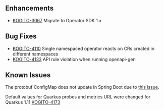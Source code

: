 ## Enhancements  
- [KOGITO-3067](https://issues.redhat.com/browse/KOGITO-3067) Migrate to Operator SDK 1.x

## Bug Fixes
- [KOGITO-4110](https://issues.redhat.com/browse/KOGITO-4110) Single namespaced operator reacts on CRs created in different namespaces
- [KOGITO-4133](https://issues.redhat.com/browse/KOGITO-4133) API rule violation when running openapi-gen

## Known Issues
The protobuf ConfigMap does not update in Spring Boot due to [this issue](https://issues.redhat.com/browse/KOGITO-3406).

Default values for Quarkus probes and metrics URL were changed for Quarkus 1.11 [KOGITO-4173](https://issues.redhat.com/browse/KOGITO-4173)